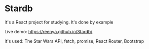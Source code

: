 # Stardb
It's a React project for studying. It's done by example

Live demo: https://reenya.github.io/Stardb/

It's used:
The Star Wars API, fetch, promise, React Router, Bootstrap
